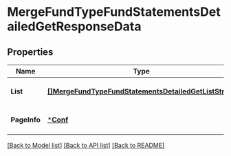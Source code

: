 # MergeFundTypeFundStatementsDetailedGetResponseData

## Properties
Name | Type | Description | Notes
------------ | ------------- | ------------- | -------------
**List** | [**[]MergeFundTypeFundStatementsDetailedGetListStruct**](MergeFundTypeFundStatementsDetailedGetListStruct.md) |  | [optional] [default to null]
**PageInfo** | [***Conf**](conf.md) |  | [optional] [default to null]

[[Back to Model list]](../README.md#documentation-for-models) [[Back to API list]](../README.md#documentation-for-api-endpoints) [[Back to README]](../README.md)


